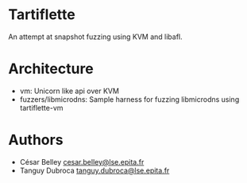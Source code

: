 Tartiflette
===========

An attempt at snapshot fuzzing using KVM and libafl.

# Architecture

- vm: Unicorn like api over KVM
- fuzzers/libmicrodns: Sample harness for fuzzing libmicrodns using tartiflette-vm

# Authors

- César Belley <cesar.belley@lse.epita.fr>
- Tanguy Dubroca <tanguy.dubroca@lse.epita.fr>
